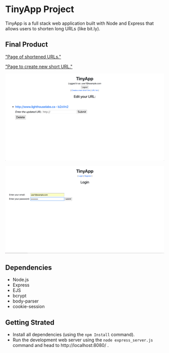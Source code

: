 # TinyApp Project

TinyApp is a full stack web application built with Node and Express that allows users to shorten long URLs (like bit.ly).

## Final Product

["Page of shortened URLs."](https://github.com/bassemkaddour/tinyapp/blob/master/docs/urls-page.png?raw=true)

["Page to create new short URL."](https://github.com/bassemkaddour/tinyapp/blob/master/docs/url-create.png?raw=true)

!["Page to edit a shortened URL."](https://github.com/bassemkaddour/tinyapp/blob/master/docs/url-edit.png?raw=true)

!["Login page."](https://github.com/bassemkaddour/tinyapp/blob/master/docs/login.png?raw=true)

## Dependencies

- Node.js
- Express
- EJS
- bcrypt
- body-parser
- cookie-session

## Getting Strated

- Install all dependencies (using the `npm Install` command).
- Run the development web server using the `node express_server.js` command and head to http://localhost:8080/ .